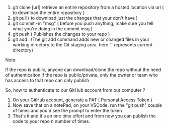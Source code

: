 1) git clone  [url]      retrieve an entire repository from a hosted location via url ( to download the entire repository )
2) git pull              ( to download just the changes that your don't have ) 
3) git commit -m "msg"   ( before you push anything, make sure you tell what you're doing in the commit msg ) 
4) git push              ( Publishes the changes to your repo )
5) git add .             (The git add command adds new or changed files in your working directory to the Git staging area. here '.' represents current directory)

Note:

If the repo is public, anyone can download/clone the repo without the need of authenticaiton
if the repo is public/private, only the owner or team who has access to that repo can only publish



So, how to authenticate to our GitHub account from our computer ?
1) On your GitHub account, generate a PAT ( Personal Access Token )
2) Now save that on a notePad, on your VSCode, run the "git push" couple of times and you'd see the prompt to enter the token
3) That's it and it's an one time effort and from now you can publish the code to your repo n number of times.